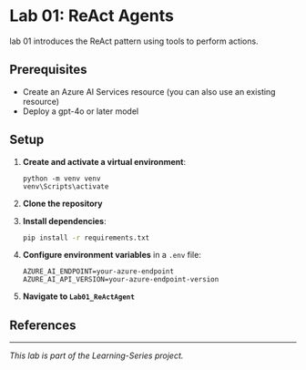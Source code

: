 # Lab 01: ReAct Agents
lab 01 introduces the ReAct pattern using tools to perform actions. 

## Prerequisites

* Create an Azure AI Services resource (you can also use an existing resource)
* Deploy a gpt-4o or later model

## Setup

1. **Create and activate a virtual environment**: 
    ```
   python -m venv venv
   venv\Scripts\activate
   ```

2. **Clone the repository**

3. **Install dependencies**:
    ```sh
    pip install -r requirements.txt
    ```
4. **Configure environment variables** in a `.env` file:
    ```
    AZURE_AI_ENDPOINT=your-azure-endpoint
    AZURE_AI_API_VERSION=your-azure-endpoint-version
    ```
5. **Navigate to  `Lab01_ReActAgent`**

## References

---

*This lab is part of the Learning-Series project.*